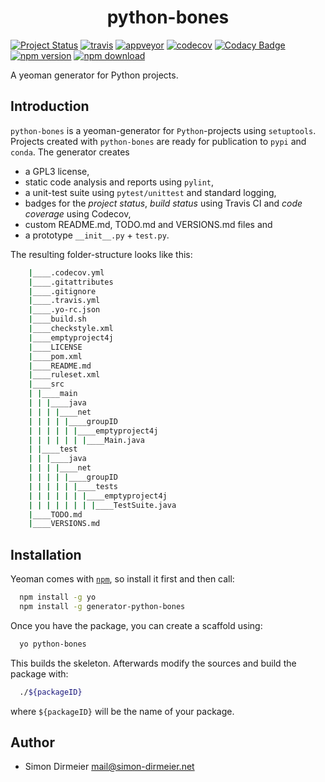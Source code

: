<h1 align="center"> python-bones </h1>

[![Project Status](http://www.repostatus.org/badges/latest/wip.svg)](http://www.repostatus.org/#wip)
[![travis](https://travis-ci.org/dirmeier/python-bones.svg?branch=master)](https://travis-ci.org/dirmeier/python-bones)
[![appveyor](https://ci.appveyor.com/api/projects/status/ugxd2285camqs6ud/branch/master?svg=true)](https://ci.appveyor.com/project/dirmeier/python-bones/branch/master)
[![codecov](https://codecov.io/gh/dirmeier/python-bones/branch/master/graph/badge.svg)](https://codecov.io/gh/dirmeier/python-bones)
[![Codacy Badge](https://api.codacy.com/project/badge/Grade/fc5f2b85be274404990b9282eeaa484d)](https://www.codacy.com/app/simon-dirmeier/python-bones?utm_source=github.com&amp;utm_medium=referral&amp;utm_content=dirmeier/java-bones&amp;utm_campaign=Badge_Grade)
[![npm version](https://badge.fury.io/js/generator-python-bones.svg)](https://www.npmjs.com/package/generator-python-bones)
[![npm download](https://img.shields.io/npm/dt/generator-python-bones.svg)](https://www.npmjs.com/package/generator-python-bones)

A yeoman generator for Python projects.

## Introduction

`python-bones` is a yeoman-generator for `Python`-projects using `setuptools`. Projects created with `python-bones` are ready for publication to `pypi` and `conda`. The generator creates

* a GPL3 license,
* static code analysis and reports using `pylint`,
* a unit-test suite using `pytest/unittest` and standard logging,
* badges for the *project status*, *build status* using Travis CI and *code coverage* using Codecov,
* custom README.md, TODO.md and VERSIONS.md files and
* a prototype `__init__.py` + `test.py`.

The resulting folder-structure looks like this:

```sh
	|____.codecov.yml
	|____.gitattributes
	|____.gitignore
	|____.travis.yml
	|____.yo-rc.json
	|____build.sh
	|____checkstyle.xml
	|____emptyproject4j
	|____LICENSE
	|____pom.xml
	|____README.md
	|____ruleset.xml
	|____src
	| |____main
	| | |____java
	| | | |____net
	| | | | |____groupID
	| | | | | |____emptyproject4j
	| | | | | | |____Main.java
	| |____test
	| | |____java
	| | | |____net
	| | | | |____groupID
	| | | | | |____tests
	| | | | | | |____emptyproject4j
	| | | | | | | |____TestSuite.java
	|____TODO.md
	|____VERSIONS.md
```

## Installation

Yeoman comes with [```npm```](https://nodejs.org/en/download/current/), so install it first and then call:

```sh
  npm install -g yo
  npm install -g generator-python-bones
```

Once you have the package, you can create a scaffold using:

```sh
  yo python-bones
```

This builds the skeleton. Afterwards modify the sources and build the package with:

```sh
  ./${packageID}
```

where `${packageID}` will be the name of your package.

## Author

* Simon Dirmeier <a href="mailto:mail@simon-dirmeier.net">mail@simon-dirmeier.net</a>
